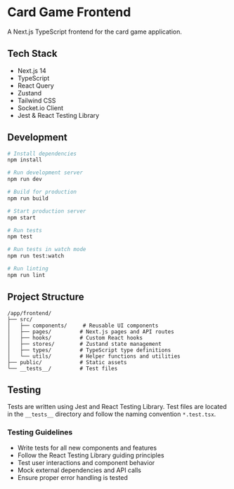 # Card Game Frontend

A Next.js TypeScript frontend for the card game application.

## Tech Stack

- Next.js 14
- TypeScript
- React Query
- Zustand
- Tailwind CSS
- Socket.io Client
- Jest & React Testing Library

## Development

```bash
# Install dependencies
npm install

# Run development server
npm run dev

# Build for production
npm run build

# Start production server
npm start

# Run tests
npm test

# Run tests in watch mode
npm run test:watch

# Run linting
npm run lint
```

## Project Structure

```
/app/frontend/
├── src/
│   ├── components/     # Reusable UI components
│   ├── pages/         # Next.js pages and API routes
│   ├── hooks/         # Custom React hooks
│   ├── stores/        # Zustand state management
│   ├── types/         # TypeScript type definitions
│   └── utils/         # Helper functions and utilities
├── public/            # Static assets
└── __tests__/         # Test files
```

## Testing

Tests are written using Jest and React Testing Library. Test files are located in the `__tests__` directory and follow the naming convention `*.test.tsx`.

### Testing Guidelines

- Write tests for all new components and features
- Follow the React Testing Library guiding principles
- Test user interactions and component behavior
- Mock external dependencies and API calls
- Ensure proper error handling is tested
